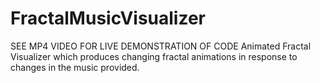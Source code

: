 # FractalMusicVisualizer
SEE MP4 VIDEO FOR LIVE DEMONSTRATION OF CODE 
Animated Fractal Visualizer which produces changing fractal animations in response to changes in the music provided.
